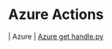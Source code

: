 

 # Azure Actions 

| Azure | [Azure get handle.py](https://github.com/unskript/Awesome-CloudOps-Automation/tree/master/Azure/legos/azure_get_handle) 
